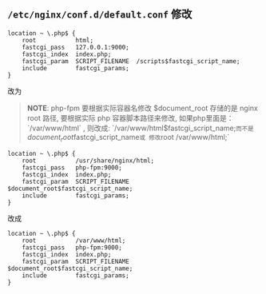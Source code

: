## `/etc/nginx/conf.d/default.conf` 修改

```
location ~ \.php$ {
    root           html;
    fastcgi_pass   127.0.0.1:9000;
    fastcgi_index  index.php;
    fastcgi_param  SCRIPT_FILENAME  /scripts$fastcgi_script_name;
    include        fastcgi_params;
}
```

改为

> **NOTE**: 
> php-fpm 要根据实际容器名修改
> $document_root 存储的是 nginx root 路径, 要根据实际 php 容器脚本路径来修改, 
> 如果php里面是：`/var/www/html` , 则改成: `/var/www/html$fastcgi_script_name;`
> 而不是 `$document_root$fastcgi_script_name` 或 修改 `root  /var/www/html;`

```
location ~ \.php$ {
    root           /usr/share/nginx/html;
    fastcgi_pass   php-fpm:9000;
    fastcgi_index  index.php;
    fastcgi_param  SCRIPT_FILENAME  $document_root$fastcgi_script_name;
    include        fastcgi_params;
}
```

改成 
```
location ~ \.php$ {
    root           /var/www/html;
    fastcgi_pass   php-fpm:9000;
    fastcgi_index  index.php;
    fastcgi_param  SCRIPT_FILENAME  $document_root$fastcgi_script_name;
    include        fastcgi_params;
}
```
